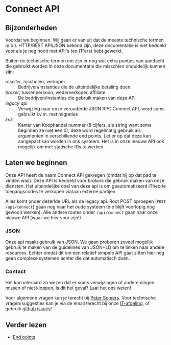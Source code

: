 # Connect API
## Bijzonderheden
Voordat we beginnen. Wij gaan er van uit dat de meeste technische termen m.b.t. HTTP/REST API/JSON bekend zijn, deze documentatie is niet bedoeld voor als je nog nooit met API's (en IT'ers) hebt gewerkt.

Buiten de technische termen om zijn er nog wat extra puntjes van aandacht die gebruikt worden in deze documentatie die misschien onduidelijk kunnen zijn:
<dl>
<dt><dfn>reseller</dfn>, rijscholen, verkoper</dt>
<dd>Bedrijven/instanties die de uiteindelijke betaling doen.</dd>
<dt><dfn>broker</dfn>, tussenpersoon, wederverkoper, affiliate</dt>
<dd>De bedrijven/instanties die gebruik maken van deze API</dd>
<dt><dfn>legacy api</dfn></dt>
<dd>Verwijzing naar onze verouderde JSON RPC Connect API, word soms gebruikt i.v.m. met migraties</dd>
<dt><dfn>kvk</dfn></dt>
<dd>Kamer van Koophandel nummer (8 cijfers, als string want soms beginnen ze met een 0), deze word regelmatig gebruik als argumenten in verschillende end points. Let er op dat deze kan aangepast kan worden in ons systeem. Het is in onze nieuwe API ook mogelijk om met statische IDs te werken.</dd>
</dl>

## Laten we beginnen
Onze API heeft de naam Connect API gekregen (omdat hij op dat pad te vinden was). Deze API is bedoeld voor <dfn id="broker">brokers</dfn> die gebruik maken van onze diensten.  Het uiteindelijke doel van deze api is om geautomatiseerd iTheorie toegangscodes te verkopen via/aan externe partijen.

Alles komt onder dezelfde URL als de legacy api. Root POST oproepen (`POST /api/connect`) gaan nog naar het oude systeem (die blijft voorlopig nog gewoon werken). Alle andere routes onder `/api/connect` gaan naar onze nieuwe API (waar we hier voor zijn!).

### JSON
Onze api maakt gebruik van JSON. We gaan proberen zoveel mogelijk gebruik te maken van de guidelines van JSON+LD om te linken naar andere resources. Echter omdat dit om een relatief simpele API gaat zitten hier nog geen complexe systemen achter die dat automatisch doen. 

### Contact
Het kan uiteraard zo wezen dat er soms verwijzingen of andere dingen missen of niet kloppen, is dit het geval? Laat het ons weten!

Voor algemene vragen kan je terecht bij [Peter Somers](mailto:p.somers@lensmedia.nl). Voor technische vragen/suggesties kan je via de email terecht bij onze [IT-afdeling](mailto:it@lensmedia.nl), of gebruik [github issues](https://github.com/lensmedia/itheorie.nl-public/issues)!

## Verder lezen
* [End points](end-points.md)
